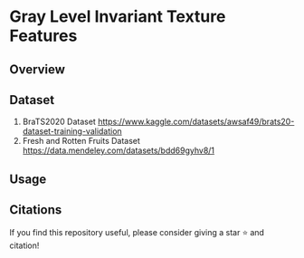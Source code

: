# Gray Level Invariant Texture Features

## Overview

## Dataset
1. BraTS2020 Dataset
   https://www.kaggle.com/datasets/awsaf49/brats20-dataset-training-validation
3. Fresh and Rotten Fruits Dataset https://data.mendeley.com/datasets/bdd69gyhv8/1
## Usage

## Citations
If you find this repository useful, please consider giving a star ⭐ and citation!
